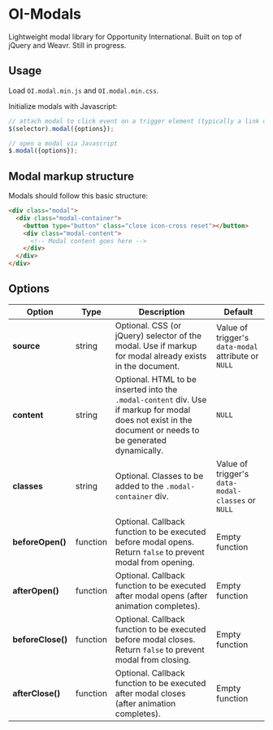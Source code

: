 # OI-Modals
Lightweight modal library for Opportunity International. Built on top of jQuery and Weavr. Still in progress.

## Usage
Load `OI.modal.min.js` and `OI.modal.min.css`.

Initialize modals with Javascript:
```javascript
// attach modal to click event on a trigger element (typically a link or button)
$(selector).modal({options});

// open a modal via Javascript
$.modal({options});
```

## Modal markup structure
Modals should follow this basic structure:
```html
<div class="modal">
  <div class="modal-container">
    <button type="button" class="close icon-cross reset"></button>
    <div class="modal-content">
      <!-- Modal content goes here -->
    </div>
  </div>
</div>
```

## Options
Option | Type | Description | Default
----|----|----|----
**source** | string | Optional. CSS (or jQuery) selector of the modal. Use if markup for modal already exists in the document. | Value of trigger's `data-modal` attribute or `NULL`
**content** | string | Optional. HTML to be inserted into the `.modal-content` div. Use if markup for modal does not exist in the document or needs to be generated dynamically. | `NULL`
**classes** | string | Optional. Classes to be added to the `.modal-container` div. | Value of trigger's `data-modal-classes` or `NULL`
**beforeOpen()** | function | Optional. Callback function to be executed before modal opens. Return `false` to prevent modal from opening. | Empty function
**afterOpen()** | function| Optional. Callback function to be executed after modal opens (after animation completes). | Empty function
**beforeClose()** | function | Optional. Callback function to be executed before modal closes. Return `false` to prevent modal from closing. | Empty function
**afterClose()** | function| Optional. Callback function to be executed after modal closes (after animation completes). | Empty function
